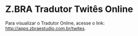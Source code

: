 # Z.BRA Tradutor Twitês Online
Para visualizar o Tradutor Online, acesse o link: http://apps.zbraestudio.com.br/twites.
